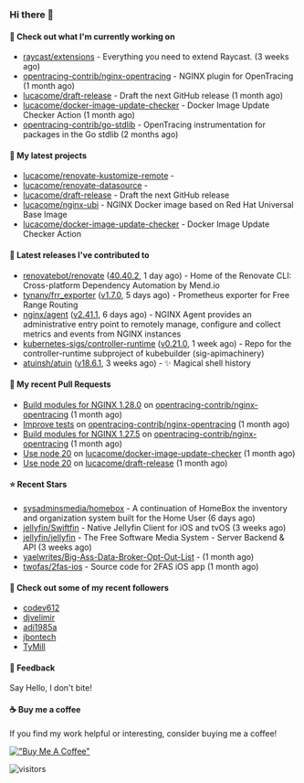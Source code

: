 ### Hi there 👋

#### 👷 Check out what I'm currently working on

- [raycast/extensions](https://github.com/raycast/extensions) - Everything you need to extend Raycast. (3 weeks ago)
- [opentracing-contrib/nginx-opentracing](https://github.com/opentracing-contrib/nginx-opentracing) - NGINX plugin for OpenTracing (1 month ago)
- [lucacome/draft-release](https://github.com/lucacome/draft-release) - Draft the next GitHub release (1 month ago)
- [lucacome/docker-image-update-checker](https://github.com/lucacome/docker-image-update-checker) - Docker Image Update Checker Action (1 month ago)
- [opentracing-contrib/go-stdlib](https://github.com/opentracing-contrib/go-stdlib) - OpenTracing instrumentation for packages in the Go stdlib (2 months ago)

#### 🌱 My latest projects

- [lucacome/renovate-kustomize-remote](https://github.com/lucacome/renovate-kustomize-remote) - 
- [lucacome/renovate-datasource](https://github.com/lucacome/renovate-datasource) - 
- [lucacome/draft-release](https://github.com/lucacome/draft-release) - Draft the next GitHub release
- [lucacome/nginx-ubi](https://github.com/lucacome/nginx-ubi) - NGINX Docker image based on Red Hat Universal Base Image
- [lucacome/docker-image-update-checker](https://github.com/lucacome/docker-image-update-checker) - Docker Image Update Checker Action

#### 🔭 Latest releases I've contributed to

- [renovatebot/renovate](https://github.com/renovatebot/renovate) ([40.40.2](https://github.com/renovatebot/renovate/releases/tag/40.40.2), 1 day ago) - Home of the Renovate CLI: Cross-platform Dependency Automation by Mend.io
- [tynany/frr_exporter](https://github.com/tynany/frr_exporter) ([v1.7.0](https://github.com/tynany/frr_exporter/releases/tag/v1.7.0), 5 days ago) - Prometheus exporter for Free Range Routing
- [nginx/agent](https://github.com/nginx/agent) ([v2.41.1](https://github.com/nginx/agent/releases/tag/v2.41.1), 6 days ago) - NGINX Agent provides an administrative entry point to remotely manage, configure and collect metrics and events from NGINX instances
- [kubernetes-sigs/controller-runtime](https://github.com/kubernetes-sigs/controller-runtime) ([v0.21.0](https://github.com/kubernetes-sigs/controller-runtime/releases/tag/v0.21.0), 1 week ago) - Repo for the controller-runtime subproject of kubebuilder (sig-apimachinery)
- [atuinsh/atuin](https://github.com/atuinsh/atuin) ([v18.6.1](https://github.com/atuinsh/atuin/releases/tag/v18.6.1), 3 weeks ago) - ✨ Magical shell history

#### 🔨 My recent Pull Requests

- [Build modules for NGINX 1.28.0](https://github.com/opentracing-contrib/nginx-opentracing/pull/840) on [opentracing-contrib/nginx-opentracing](https://github.com/opentracing-contrib/nginx-opentracing) (1 month ago)
- [Improve tests](https://github.com/opentracing-contrib/nginx-opentracing/pull/836) on [opentracing-contrib/nginx-opentracing](https://github.com/opentracing-contrib/nginx-opentracing) (1 month ago)
- [Build modules for NGINX 1.27.5](https://github.com/opentracing-contrib/nginx-opentracing/pull/835) on [opentracing-contrib/nginx-opentracing](https://github.com/opentracing-contrib/nginx-opentracing) (1 month ago)
- [Use node 20](https://github.com/lucacome/docker-image-update-checker/pull/218) on [lucacome/docker-image-update-checker](https://github.com/lucacome/docker-image-update-checker) (1 month ago)
- [Use node 20](https://github.com/lucacome/draft-release/pull/543) on [lucacome/draft-release](https://github.com/lucacome/draft-release) (1 month ago)

#### ⭐ Recent Stars

- [sysadminsmedia/homebox](https://github.com/sysadminsmedia/homebox) - A continuation of HomeBox the inventory and organization system built for the Home User (6 days ago)
- [jellyfin/Swiftfin](https://github.com/jellyfin/Swiftfin) - Native Jellyfin Client for iOS and tvOS  (3 weeks ago)
- [jellyfin/jellyfin](https://github.com/jellyfin/jellyfin) - The Free Software Media System - Server Backend &amp; API (3 weeks ago)
- [yaelwrites/Big-Ass-Data-Broker-Opt-Out-List](https://github.com/yaelwrites/Big-Ass-Data-Broker-Opt-Out-List) -  (1 month ago)
- [twofas/2fas-ios](https://github.com/twofas/2fas-ios) - Source code for 2FAS iOS app (1 month ago)

#### 👯 Check out some of my recent followers

- [codev612](https://github.com/codev612)
- [djvelimir](https://github.com/djvelimir)
- [adi1985a](https://github.com/adi1985a)
- [jbontech](https://github.com/jbontech)
- [TyMill](https://github.com/TyMill)

#### 💬 Feedback

Say Hello, I don't bite!

#### ☕ Buy me a coffee

If you find my work helpful or interesting, consider buying me a coffee!

[!["Buy Me A Coffee"](https://www.buymeacoffee.com/assets/img/custom_images/orange_img.png)](https://www.buymeacoffee.com/lucacome)

![visitors](https://visitor-badge.laobi.icu/badge?page_id=lucacome.visitor-badge)
#
